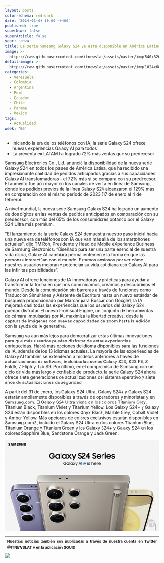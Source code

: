 ```yaml
---
layout: posts
color-schema: red-dark
date: '2024-02-09 19:00 -0400'
published: true
superNews: false
superArticle: false
year: '2024'
title: La serie Samsung Galaxy S24 ya está disponible en América Latina
image: >-
  https://raw.githubusercontent.com/itnewslat/assets/master/img/540x320/Samsung-S24-p.jpg
detail-image: >-
  https://raw.githubusercontent.com/itnewslat/assets/master/img/1024x680/Samsung-S24-g.jpg
categories:
  - Venezuela
  - Colombia
  - Argentina
  - Perú
  - Ecuador
  - Chile
  - Panama
  - Mexico
tags:
  - Actualidad
week: '06'
---
```


- Iniciando la era de los teléfonos con IA, la serie Galaxy S24 ofrece nuevas experiencias Galaxy AI para todos
- La preventa en LATAM ha logrado 72% más ventas que su predecesor

Samsung Electronics Co., Ltd. anunció la disponibilidad de la nueva serie Galaxy S24 en todos los países de América Latina, que ha recibido una impresionante cantidad de pedidos anticipados gracias a sus capacidades Galaxy AI transformadoras – el 72% más si se compara con su predecesor. El aumento fue aún mayor en los canales de venta en línea de Samsung, donde los pedidos previos de la línea Galaxy S24 alcanzaron el 129% más en comparación con el mismo período de 2023 (17 de enero al 4 de febrero).

A nivel mundial, la nueva serie Samsung Galaxy S24 ha logrado un aumento de dos dígitos en las ventas de pedidos anticipados en comparación con su predecesor, con más del 65% de los consumidores optando por el Galaxy S24 Ultra más premium.

"El lanzamiento de la serie Galaxy S24 demuestra nuestro paso inicial hacia una nueva era de teléfonos con IA que van más allá de los smartphones actuales", dijo TM Roh, Presidente y Head de Mobile eXperience Business de Samsung Electronics. “Diseñado para ser una parte esencial de nuestra vida diaria, Galaxy AI cambiará permanentemente la forma en que las personas interactúan con el mundo. Estamos ansiosos por ver cómo nuestros usuarios mejoran y potencian su vida cotidiana con Galaxy AI para las infinitas posibilidades”.

Galaxy AI ofrece funciones de IA innovadoras y prácticas para ayudar a transformar la forma en que nos comunicamos, creamos y descubrimos el mundo. Desde la comunicación sin barreras a través de funciones como Traducción Simultánea y Asistente de Escritura hasta un nuevo estándar de búsqueda proporcionado por Marcar para Buscar con Google1, la IA mejorará casi todas las experiencias que los usuarios del Galaxy S24 puedan disfrutar. El nuevo ProVisual Engine, un conjunto de herramientas de cámara impulsadas por IA, maximiza la libertad creativa, desde la captura de imágenes con nuevas capacidades de zoom hasta la edición con la ayuda de IA generativa.

Samsung va aún más lejos para democratizar estas últimas innovaciones para que más usuarios puedan disfrutar de estas experiencias enriquecidas. Habrá más opciones de idioma disponibles para las funciones de IA, además de los 13 idiomas actuales. La mayoría de las experiencias de Galaxy AI también se extenderán a modelos anteriores a través de actualizaciones de software, incluidas las series Galaxy S23, S23 FE, Z Fold5, Z Flip5 y Tab S9. Por último, en el compromiso de Samsung con un ciclo de vida más largo y confiable del producto, la serie Galaxy S24 ahora ofrece siete generaciones de actualizaciones del sistema operativo y siete años de actualizaciones de seguridad.

A partir del 31 de enero, los Galaxy S24 Ultra, Galaxy S24+ y Galaxy S24 estarán ampliamente disponibles a través de operadores y minoristas y en Samsung.com. El Galaxy S24 Ultra viene en los colores Titanium Gray, Titanium Black, Titanium Violet y Titanium Yellow. Los Galaxy S24+ y Galaxy S24 están disponibles en los colores Onyx Black, Marble Grey, Cobalt Violet y Amber Yellow. Más opciones de colores exclusivos estarán disponibles en Samsung.com2, incluido el Galaxy S24 Ultra en los colores Titanium Blue, Titanium Orange y Titanium Green y los Galaxy S24+ y Galaxy S24 en los colores Sapphire Blue, Sandstone Orange y Jade Green.

![](https://raw.githubusercontent.com/itnewslat/assets/master/img/540x320/Samsung-S24-p.jpg)

<table style="height: 42px;" width="569">
<tbody>
<tr>
<td style="text-align: justify;"><sub><strong>Nuestras noticias también son publicadas a través de nuestra cuenta en Twitter <a href="https://twitter.com/itnewslat?lang=es">@ITNEWSLAT</a> y en la aplicación <a href="https://squidapp.co/en/">SQUID</a></strong></sub></td>
</tr>
</tbody>
</table>

<img src="https://tracker.metricool.com/c3po.jpg?hash=56f88a41e39ab42c063cc51676587a04"/>